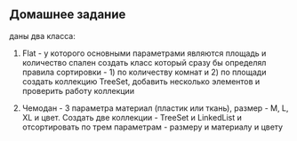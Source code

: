 ## Домашнее задание


даны два класса:
1) Flat - у которого основными параметрами являются площадь и количество спален
   создать класс который сразу бы определял правила сортировки - 1) по количеству комнат и 2) по площади
   создать коллекцию TreeSet, добавить несколько элементов и проверить работу коллекции

2) Чемодан - 3 параметра материал (пластик или ткань), размер - M, L, XL и цвет.
   Создать две коллекции - TreeSet и LinkedList и отсортировать по трем параметрам - размеру и материалу и цвету

